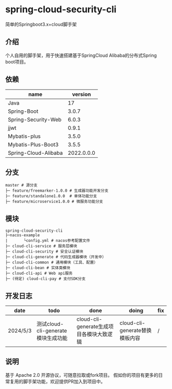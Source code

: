 # spring-cloud-security-cli
简单的Springboot3.x+cloud脚手架
## 介绍
个人自用的脚手架，用于快速搭建基于SpringCloud Alibaba的分布式Spring boot项目。
## 依赖

| name                 | version       |
| -------------------- | ------------- |
| Java                 | 17            |
| Spring-Boot          | 3.0.7         |
| Spring-Security-Web  | 6.0.3         |
| jjwt                 | 0.9.1         |
| Mybatis-plus         | 3.5.0         |
| Mybatis-Plus-Boot3   | 3.5.5         |
| Spring-Cloud-Alibaba | 2022.0.0.0    |

## 分支

```
master # 源分支
├─ feature/freemarker-1.0.0 # 生成器功能开发分支
├─ feature/standalone1.0.0  # 单体功能分支
├─ feature/microservice1.0.0 # 微服务功能分支

```

## 模块
```
spring-cloud-security-cli
├─nacos-example
|       └config.yml # nacos参考配置文件
├─ cloud-cli-service # 服务层模块
├─ cloud-cli-security # 安全认证模块
├─ cloud-cli-generate # 代码生成器模块（开发中）
├─ cloud-cli-common # 通用模块（工具、配置）
├─ cloud-cli-bean # 实体类模块
├─ cloud-cli-api # Web api服务
├─ (待定) cloud-cli-pay # 支付SDK分支

```
## 开发日志

| date | todo | done | doing | fix |
| --- | --- | --- | --- | --- |
| 2024/5/3| 测试cloud-cli-generate模块生成功能 | cloud-cli-generate生成项目各模块大致逻辑 | cloud-cli-generate替换模板内容| / |

## 说明

基于 Apache 2.0 开源协议，可随意拉取或fork项目。
假如你的项目有更多的日常复用的脚手架功能，欢迎提供PR加入到项目中。
